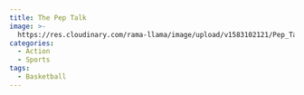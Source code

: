 ```yaml
---
title: The Pep Talk
image: >-
  https://res.cloudinary.com/rama-llama/image/upload/v1583102121/Pep_Talk_sfqalj.jpg
categories:
  - Action
  - Sports
tags:
  - Basketball
---
```


